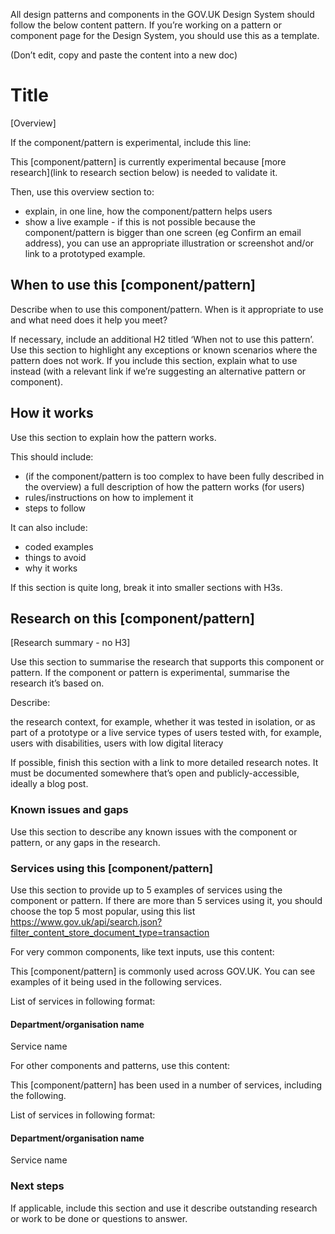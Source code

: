 All design patterns and components in the GOV.UK Design System should follow the below content pattern. If you’re working on a pattern or component page for the Design System, you should use this as a template. 

(Don’t edit, copy and paste the content into a new doc)

# Title

[Overview]

If the component/pattern is experimental, include this line:

This [component/pattern] is currently experimental because [more research](link to research section below) is needed to validate it.

Then, use this overview section to:

- explain, in one line, how the component/pattern helps users
- show a live example - if this is not possible because the component/pattern is bigger than one screen (eg Confirm an email address), you can use an appropriate illustration or screenshot and/or link to a prototyped example.

## When to use this [component/pattern]

Describe when to use this component/pattern. When is it appropriate to use and what need does it help you meet?

If necessary, include an additional H2 titled ‘When not to use this pattern’. Use this section to highlight any exceptions or known scenarios where the pattern does not work. If you include this section, explain what to use instead (with a relevant link if we’re suggesting an alternative pattern or component).

## How it works

Use this section to explain how the pattern works. 

This should include:

- (if the component/pattern is too complex to have been fully described in the overview) a full description of how the pattern works (for users)
- rules/instructions on how to implement it
- steps to follow

It can also include:

- coded examples
- things to avoid
- why it works

If this section is quite long, break it into smaller sections with H3s.

## Research on this [component/pattern]
[Research summary - no H3]

Use this section to summarise the research that supports this component or pattern. If the component or pattern is experimental, summarise the research it’s based on.  

Describe:

the research context, for example, whether it was tested in isolation, or as part of a prototype or a live service 
types of users tested with, for example, users with disabilities, users with low digital literacy

If possible, finish this section with a link to more detailed research notes. It must be documented somewhere that’s open and publicly-accessible, ideally a blog post. 

### Known issues and gaps

Use this section to describe any known issues with the component or pattern, or any gaps in the research. 

### Services using this [component/pattern]

Use this section to provide up to 5 examples of services using the component or pattern. If there are more than 5 services using it, you should choose the top 5 most popular, using this list https://www.gov.uk/api/search.json?filter_content_store_document_type=transaction

For very common components, like text inputs, use this content:

This [component/pattern] is commonly used across GOV.UK. You can see examples of it being used in the following services.

List of services in following format:

#### Department/organisation name
Service name

For other components and patterns, use this content:

This [component/pattern] has been used in a number of services, including the following.

List of services in following format:

#### Department/organisation name
Service name

### Next steps

If applicable, include this section and use it describe outstanding research or work to be done or questions to answer.


